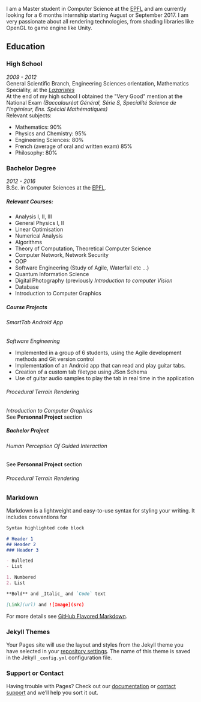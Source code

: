 I am a Master student in Computer Science at the [EPFL](http://www.epfl.ch) and am currently looking for a 6 months internship starting August or September 2017. 
I am very passionate about all rendering technologies, from shading libraries like OpenGL to game engine like Unity. 

## Education

### High School 
_2009 - 2012_  
General Scientific Branch, Engineering Sciences orientation, Mathematics Speciality, at the [_Lazaristes_](http://www.auxlazaristes.fr/lycee-aux-lazaristes/)  
At the end of my high school I obtained the "Very Good" mention at the National Exam _(Baccalauréat Général, Série S, Specialité Science de l'Ingénieur, Ens. Spécial Mathématiques)_  
Relevant subjects: 
- Mathematics: 90%
- Physics and Chemistry: 95%
- Engineering Sciences: 80%
- French (average of oral and written exam) 85%
- Philosophy: 80%

### Bachelor Degree
_2012 - 2016_  
B.Sc. in Computer Sciences at the [EPFL](http://www.epfl.ch).  

##### Relevant Courses: 
- Analysis I, II, III
- General Physics I, II
- Linear Optimisation
- Numerical Analysis
- Algorithms
- Theory of Computation, Theoretical Computer Science
- Computer Network, Network Security
- OOP
- Software Engineering (Study of Agile, Waterfall etc ...)
- Quantum Information Science
- Digital Photography (previously _Introduction to computer Vision_
- Database
- Introduction to Computer Graphics

##### Course Projects
###### SmartTab Android App 
_Software Engineering_    
- Implemented in a group of 6 students, using the Agile development methods and Git version control
- Implementation of an Android app that can read and play guitar tabs.
- Creation of a custom tab filetype using JSon Schema
- Use of guitar audio samples to play the tab in real time in the application

###### Procedural Terrain Rendering
_Introduction to Computer Graphics_  
See **Personnal Project** section

##### Bachelor Project
###### Human Perception Of Guided Interaction
See **Personnal Project** section




###### Procedural Terrain Rendering
### Markdown

Markdown is a lightweight and easy-to-use syntax for styling your writing. It includes conventions for

```markdown
Syntax highlighted code block

# Header 1
## Header 2
### Header 3

- Bulleted
- List

1. Numbered
2. List

**Bold** and _Italic_ and `Code` text

[Link](url) and ![Image](src)
```

For more details see [GitHub Flavored Markdown](https://guides.github.com/features/mastering-markdown/).

### Jekyll Themes

Your Pages site will use the layout and styles from the Jekyll theme you have selected in your [repository settings](https://github.com/jadkhoury/jadkhoury.github.io/settings). The name of this theme is saved in the Jekyll `_config.yml` configuration file.

### Support or Contact

Having trouble with Pages? Check out our [documentation](https://help.github.com/categories/github-pages-basics/) or [contact support](https://github.com/contact) and we’ll help you sort it out.
